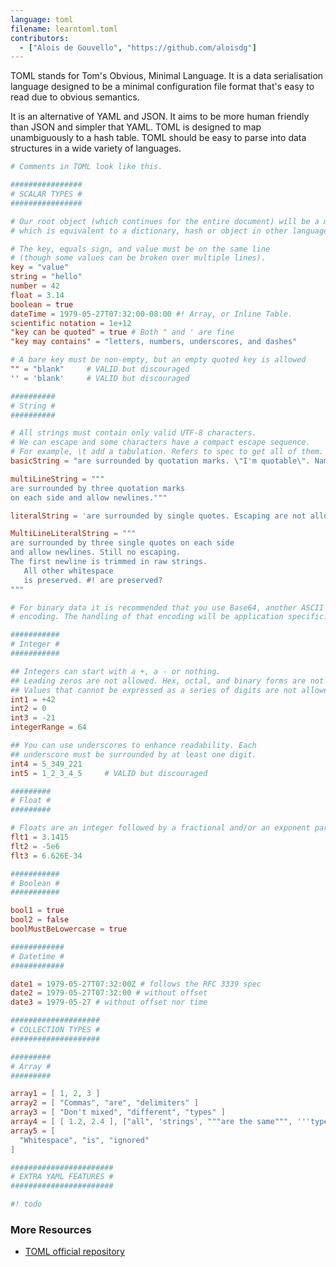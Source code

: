 ```yaml
---
language: toml
filename: learntoml.toml
contributors:
  - ["Alois de Gouvello", "https://github.com/aloisdg"]
---
```


TOML stands for Tom's Obvious, Minimal Language. It is a data serialisation language designed to be a minimal configuration file format that's easy to read due to obvious semantics.

It is an alternative of YAML and JSON. It aims to be more human friendly than JSON and simpler that YAML. TOML is designed to map unambiguously to a hash table. TOML should be easy to parse into data structures in a wide variety of languages.

```toml
# Comments in TOML look like this.

################
# SCALAR TYPES #
################

# Our root object (which continues for the entire document) will be a map,
# which is equivalent to a dictionary, hash or object in other languages.

# The key, equals sign, and value must be on the same line
# (though some values can be broken over multiple lines).
key = "value"
string = "hello"
number = 42
float = 3.14
boolean = true
dateTime = 1979-05-27T07:32:00-08:00 #! Array, or Inline Table.
scientific notation = 1e+12
"key can be quoted" = true # Both " and ' are fine
"key may contains" = "letters, numbers, underscores, and dashes"

# A bare key must be non-empty, but an empty quoted key is allowed
"" = "blank"     # VALID but discouraged
'' = 'blank'     # VALID but discouraged

##########
# String #
##########

# All strings must contain only valid UTF-8 characters.
# We can escape and some characters have a compact escape sequence.
# For example, \t add a tabulation. Refers to spec to get all of them.
basicString = "are surrounded by quotation marks. \"I'm quotable\". Name\tJos"

multiLineString = """
are surrounded by three quotation marks
on each side and allow newlines."""

literalString = 'are surrounded by single quotes. Escaping are not allowed.'

MultiLineLiteralString = """
are surrounded by three single quotes on each side
and allow newlines. Still no escaping.
The first newline is trimmed in raw strings.
   All other whitespace
   is preserved. #! are preserved?
"""

# For binary data it is recommended that you use Base64, another ASCII or UTF8
# encoding. The handling of that encoding will be application specific.

###########
# Integer #
###########

## Integers can start with a +, a - or nothing.
## Leading zeros are not allowed. Hex, octal, and binary forms are not allowed.
## Values that cannot be expressed as a series of digits are not allowed.
int1 = +42
int2 = 0
int3 = -21
integerRange = 64

## You can use underscores to enhance readability. Each
## underscore must be surrounded by at least one digit.
int4 = 5_349_221
int5 = 1_2_3_4_5     # VALID but discouraged

#########
# Float #
#########

# Floats are an integer followed by a fractional and/or an exponent part.
flt1 = 3.1415
flt2 = -5e6
flt3 = 6.626E-34

###########
# Boolean #
###########

bool1 = true
bool2 = false
boolMustBeLowercase = true

############
# Datetime #
############

date1 = 1979-05-27T07:32:00Z # follows the RFC 3339 spec
date2 = 1979-05-27T07:32:00 # without offset
date3 = 1979-05-27 # without offset nor time

####################
# COLLECTION TYPES #
####################

#########
# Array #
#########

array1 = [ 1, 2, 3 ]
array2 = [ "Commas", "are", "delimiters" ]
array3 = [ "Don't mixed", "different", "types" ]
array4 = [ [ 1.2, 2.4 ], ["all", 'strings', """are the same""", '''type'''] ]
array5 = [
  "Whitespace", "is", "ignored"
]

#######################
# EXTRA YAML FEATURES #
#######################

#! todo

```

### More Resources

+ [TOML official repository](https://github.com/toml-lang/toml)